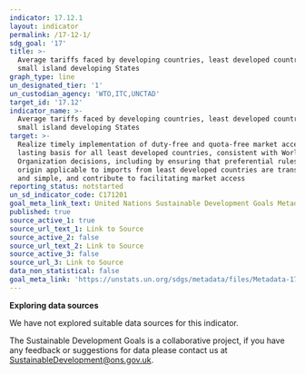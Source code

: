 ```yaml
---
indicator: 17.12.1
layout: indicator
permalink: /17-12-1/
sdg_goal: '17'
title: >-
  Average tariffs faced by developing countries, least developed countries and
  small island developing States
graph_type: line
un_designated_tier: '1'
un_custodian_agency: 'WTO,ITC,UNCTAD'
target_id: '17.12'
indicator_name: >-
  Average tariffs faced by developing countries, least developed countries and
  small island developing States
target: >-
  Realize timely implementation of duty-free and quota-free market access on a
  lasting basis for all least developed countries, consistent with World Trade
  Organization decisions, including by ensuring that preferential rules of
  origin applicable to imports from least developed countries are transparent
  and simple, and contribute to facilitating market access
reporting_status: notstarted
un_sd_indicator_code: C171201
goal_meta_link_text: United Nations Sustainable Development Goals Metadata (pdf 468kB)
published: true
source_active_1: true
source_url_text_1: Link to Source
source_active_2: false
source_url_text_2: Link to Source
source_active_3: false
source_url_3: Link to Source
data_non_statistical: false
goal_meta_link: 'https://unstats.un.org/sdgs/metadata/files/Metadata-17-12-01.pdf'
---
```

**Exploring data sources**

We have not explored suitable data sources for this indicator. 

The Sustainable Development Goals is a collaborative project, if you have any feedback or suggestions for data please contact us at <SustainableDevelopment@ons.gov.uk>.
